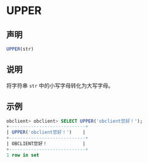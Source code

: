 # UPPER

## 声明

```sql
UPPER(str)
```

## 说明

将字符串 `str` 中的小写字母转化为大写字母。

## 示例

```sql
obclient> obclient> SELECT UPPER('obclient您好！');
+----------------------------+
| UPPER('obclient您好！')    |
+----------------------------+
| OBCLIENT您好！             |
+----------------------------+
1 row in set 
```
